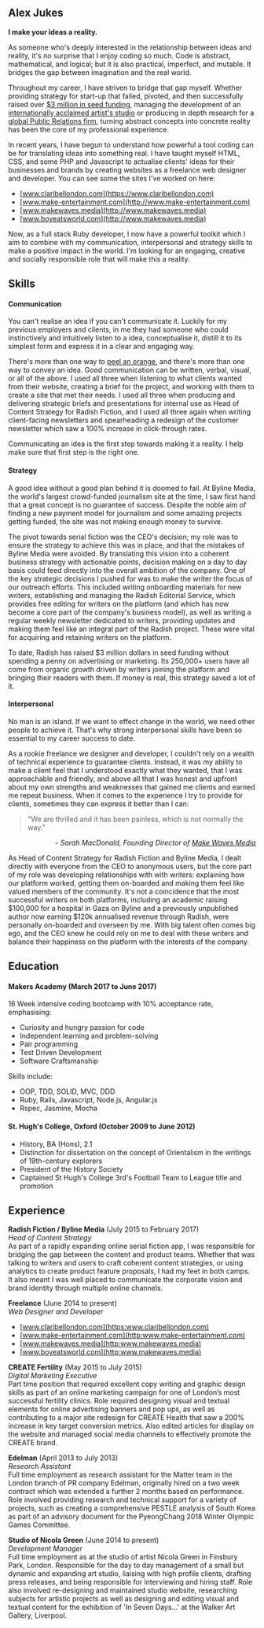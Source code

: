 ## Alex Jukes

**I make your ideas a reality.**

As someone who's deeply interested in the relationship between ideas and reality, it's no surprise that I enjoy coding so much. Code is abstract, mathematical, and logical; but it is also practical, imperfect, and mutable. It bridges the gap between imagination and the real world.

Throughout my career, I have striven to bridge that gap myself. Whether providing strategy for start-up that failed, pivoted, and then successfully raised over [$3 million in seed funding](https://techcrunch.com/2017/01/31/radish-seed-funding/), managing the development of an [internationally acclaimed artist's studio](http://www.nicolagreen.com/) or producing in depth research for a [global Public Relations firm](http://www.edelman.com/), turning abstract concepts into concrete reality has been the core of my professional experience.

In recent years, I have begun to understand how powerful a tool coding can be for translating ideas into something real. I have taught myself HTML, CSS, and some PHP and Javascript to actualise clients' ideas for their businesses and brands by creating websites as a freelance web designer and developer. You can see some the sites I've worked on here:

- [www.claribellondon.com](https://www.claribellondon.com)
- [www.make-entertainment.com](http://www.make-entertainment.com)
- [www.makewaves.media](http://www.makewaves.media)
- [www.boyeatsworld.com](http://www.makewaves.media)

Now, as a full stack Ruby developer, I now have a powerful toolkit which I aim to combine with my communication, interpersonal and strategy skills to make a positive impact in the world. I'm looking for an engaging, creative and socially responsible role that will make this a reality.

## Skills

#### Communication

You can't realise an idea if you can't communicate it. Luckily for my previous employers and clients, in me they had someone who could instinctively and intuitively listen to a idea, conceptualise it, distill it to its simplest form and express it in a clear and engaging way.

There's more than one way to [peel an orange](http://www.wikihow.com/Peel-an-Orange), and there's more than one way to convey an idea. Good communication can be written, verbal, visual, or all of the above. I used all three when listening to what clients wanted from their website, creating a brief for the project, and working with them to create a site that met their needs. I used all three when producing and delivering strategic briefs and presentations for internal use as Head of Content Strategy for Radish Fiction, and I used all three again when writing client-facing newsletters and spearheading a redesign of the customer newsletter which saw a 100% increase in click-through rates.

Communicating an idea is the first step towards making it a reality. I help make sure that first step is the right one.

#### Strategy

A good idea without a good plan behind it is doomed to fail. At Byline Media, the world's largest crowd-funded journalism site at the time, I saw first hand that a great concept is no guarantee of success. Despite the noble aim of finding a new payment model for journalism and some amazing projects getting funded, the site was not making enough money to survive.

The pivot towards serial fiction was the CEO's decision; my role was to ensure the strategy to achieve this was in place, and that the mistakes of Byline Media were avoided. By translating this vision into a coherent business strategy with actionable points, decision making on a day to day basis could feed directly into the overall ambition of the company. One of the key strategic decisions I pushed for was to make the writer the focus of our outreach efforts. This included writing onboarding materials for new writers, establishing and managing the Radish Editorial Service, which provides free editing for writers on the platform (and which has now become a core part of the company's business model), as well as writing a regular weekly newsletter dedicated to writers, providing updates and making them feel like an integral part of the Radish project. These were vital for acquiring and retaining writers on the platform.

To date, Radish has raised $3 million dollars in seed funding without spending a penny on advertising or marketing. Its 250,000+ users have all come from organic growth driven by writers joining the platform and bringing their readers with them. If money is real, this strategy saved a lot of it.

#### Interpersonal

No man is an island. If we want to effect change in the world, we need other people to achieve it. That's why strong interpersonal skills have been so essential to my career success to date.

As a rookie freelance we designer and developer, I couldn't rely on a wealth of technical experience to guarantee clients. Instead, it was my ability to make a client feel that I understood exactly what they wanted, that I was approachable and friendly, and above all that I was honest and upfront about my own strengths and weaknesses that gained me clients and earned me repeat business. When it comes to the experience I try to provide for clients, sometimes they can express it better than I can:

> "We are thrilled and it has been painless, which is not normally the way."

<p style="text-align: right;"><em> - Sarah MacDonald, Founding Director of <a href="http://www.makewaves.media">Make Waves Media</a></em></p>

As Head of Content Strategy for Radish Fiction and Byline Media, I dealt directly with everyone from the CEO to anonymous users, but the core part of my role was developing relationships with with writers: explaining how our platform worked, getting them on-boarded and making them feel like valued members of the community. It's not a coincidence that the most successful writers on both platforms, including an academic raising $100,000 for a hospital in Gaza on Byline and a previously unpublished author now earning $120k annualised revenue through Radish, were personally on-boarded and overseen by me. With big talent often comes big ego, and the CEO knew he could rely on me to deal with these writers and balance their happiness on the platform with the interests of the company.

## Education

#### Makers Academy (March 2017 to June 2017)

16 Week intensive coding bootcamp with 10% acceptance rate, emphasising:

- Curiosity and hungry passion for code
- Independent learning and problem-solving
- Pair programming
- Test Driven Development
- Software Craftsmanship

Skills include:

- OOP, TDD, SOLID, MVC, DDD
- Ruby, Rails, Javascript, Node.js, Angular.js
- Rspec, Jasmine, Mocha

#### St. Hugh's College, Oxford (October 2009 to June 2012)

- History, BA (Hons), 2.1
- Distinction for dissertation on the concept of Orientalism in the writings of 19th-century explorers
- President of the History Society
- Captained St Hugh's College 3rd's Football Team to League title and promotion


## Experience

**Radish Fiction / Byline Media** (July 2015 to February 2017)    
*Head of Content Strategy*  
As part of a rapidly expanding online serial fiction app, I was responsible for bridging the gap between the content and product teams. Whether that was talking to writers and users to craft coherent content strategies, or using analytics to create product feature proposals, I had my feet in both camps. It also meant I was well placed to communicate the corporate vision and brand identity through multiple online channels.

**Freelance** (June 2014 to present)   
*Web Designer and Developer*  

- [www.claribellondon.com](https:www.claribellondon.com)
- [www.make-entertainment.com](http:www.make-entertainment.com)
- [www.makewaves.media](http:www.makewaves.media)
- [www.boyeatsworld.com](http:www.makewaves.media)

**CREATE Fertility** (May 2015 to July 2015)   
*Digital Marketing Executive*  
Part time position that required excellent copy writing and graphic design skills as part of an online marketing campaign for one of London’s most successful fertility clinics. Role required designing visual and textual elements for online advertising banners and pop ups, as well as contributing to a major site redesign for CREATE Health that saw a 200% increase in key target conversion metrics. Also edited articles for display on the website and managed social media channels to effectively promote the CREATE brand.

**Edelman** (April 2013 to July 2013)   
*Research Assistant*  
Full time employment as research assistant for the Matter team in the London branch of PR company Edelman, originally hired on a two week contract which was extended a further 2 months based on performance. Role involved providing research and technical support for a variety of projects, such as creating a comprehensive PESTLE analysis of South Korea as part of an advisory document for the PyeongChang 2018 Winter Olympic Games Committee.

**Studio of Nicola Green** (June 2014 to present)   
*Development Manager*  
Full time employment as at the studio of artist Nicola Green in Finsbury Park, London. Responsible for the day to day management of a small but dynamic and expanding art studio, liaising with high profile clients, drafting press releases, and being responsible for interviewing and hiring staff. Role also involved re-designing and maintained studio website, researching subjects for artistic projects as well as designing and editing visual and textual content for the exhibition of 'In Seven Days...' at the Walker Art Gallery, Liverpool.
